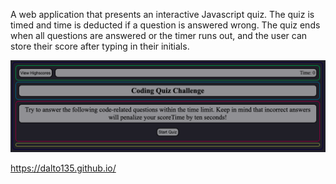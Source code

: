 A web application that presents an interactive Javascript quiz. The quiz is timed and time is deducted if a question is answered wrong. The quiz ends when all questions are answered or the timer runs out, and the user can store their score after typing in their initials.

![Screenshot](https://github.com/dalto135/04-Homework/blob/master/Screen%20Shot%202021-02-20%20at%209.46.59%20PM.png)

https://dalto135.github.io/